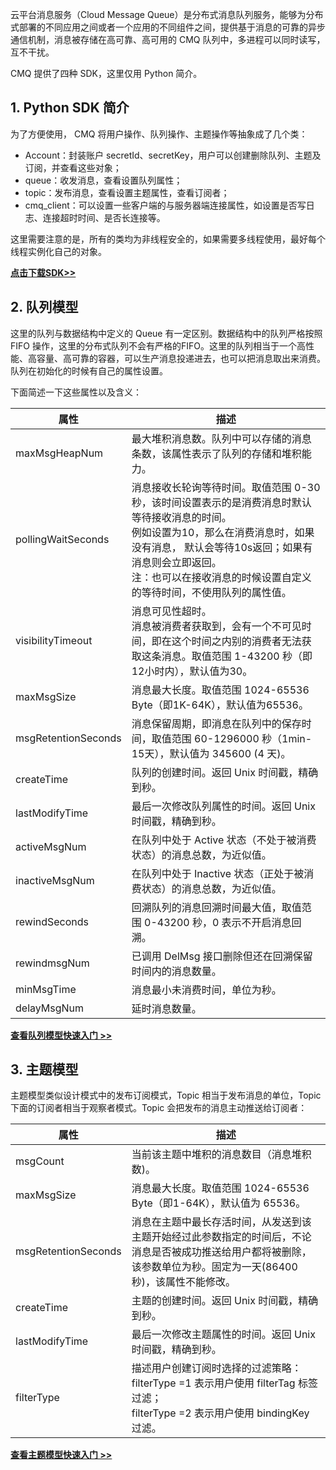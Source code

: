 云平台消息服务（Cloud Message Queue）是分布式消息队列服务，能够为分布式部署的不同应用之间或者一个应用的不同组件之间，提供基于消息的可靠的异步通信机制，消息被存储在高可靠、高可用的 CMQ 队列中，多进程可以同时读写，互不干扰。

CMQ 提供了四种 SDK，这里仅用 Python 简介。

## 1. Python SDK 简介

为了方便使用， CMQ 将用户操作、队列操作、主题操作等抽象成了几个类：

- Account：封装账户 secretId、secretKey，用户可以创建删除队列、主题及订阅，并查看这些对象；
- queue：收发消息，查看设置队列属性；
- topic：发布消息，查看设置主题属性，查看订阅者；
- cmq_client：可以设置一些客户端的与服务器端连接属性，如设置是否写日志、连接超时时间、是否长连接等。

这里需要注意的是，所有的类均为非线程安全的，如果需要多线程使用，最好每个线程实例化自己的对象。


**[点击下载SDK>>](/document/product/406/6107)**


## 2. 队列模型

这里的队列与数据结构中定义的 Queue 有一定区别。数据结构中的队列严格按照 FIFO 操作，这里的分布式队列不会有严格的FIFO。这里的队列相当于一个高性能、高容量、高可靠的容器，可以生产消息投递进去，也可以把消息取出来消费。队列在初始化的时候有自己的属性设置。

下面简述一下这些属性以及含义：

| 属性 | 描述 |
|---------|---------|
| maxMsgHeapNum | 最大堆积消息数。队列中可以存储的消息条数，该属性表示了队列的存储和堆积能力。 |
| pollingWaitSeconds | 消息接收长轮询等待时间。取值范围 0-30 秒，该时间设置表示的是消费消息时默认等待接收消息的时间。<br>例如设置为10，那么在消费消息时，如果没有消息， 默认会等待10s返回；如果有消息则会立即返回。<br>注：也可以在接收消息的时候设置自定义的等待时间，不使用队列的属性值。 | 
| visibilityTimeout | 消息可见性超时。<br>消息被消费者获取到，会有一个不可见时间，即在这个时间之内别的消费者无法获取这条消息。取值范围 1-43200 秒（即12小时内），默认值为30。 | 
| maxMsgSize | 消息最大长度。取值范围 1024-65536 Byte（即1K-64K），默认值为65536。 | 
| msgRetentionSeconds | 消息保留周期，即消息在队列中的保存时间，取值范围 60-1296000 秒（1min-15天），默认值为 345600 (4 天)。 | 
| createTime | 队列的创建时间。返回 Unix 时间戳，精确到秒。 | 
| lastModifyTime | 最后一次修改队列属性的时间。返回 Unix 时间戳，精确到秒。 | 
| activeMsgNum | 在队列中处于 Active 状态（不处于被消费状态）的消息总数，为近似值。 |  
| inactiveMsgNum | 在队列中处于 Inactive 状态（正处于被消费状态）的消息总数，为近似值。 | 
| rewindSeconds | 回溯队列的消息回溯时间最大值，取值范围 0-43200 秒，0 表示不开启消息回溯。 | 
| rewindmsgNum | 已调用 DelMsg 接口删除但还在回溯保留时间内的消息数量。 | 
| minMsgTime | 消息最小未消费时间，单位为秒。 | 
| delayMsgNum | 延时消息数量。| 

[**查看队列模型快速入门 >>**](/document/product/406/8436)

## 3. 主题模型

主题模型类似设计模式中的发布订阅模式，Topic 相当于发布消息的单位，Topic 下面的订阅者相当于观察者模式。Topic 会把发布的消息主动推送给订阅者：
    

| 属性 | 描述 |
|---------|---------|
| msgCount | 当前该主题中堆积的消息数目（消息堆积数)。 |
| maxMsgSize | 消息最大长度。取值范围 1024-65536 Byte（即1-64K），默认值为 65536。 |
| msgRetentionSeconds | 消息在主题中最长存活时间，从发送到该主题开始经过此参数指定的时间后，不论消息是否被成功推送给用户都将被删除，该参数单位为秒。固定为一天(86400秒)，该属性不能修改。 |
| createTime | 主题的创建时间。返回 Unix 时间戳，精确到秒。 |
| lastModifyTime | 最后一次修改主题属性的时间。返回 Unix 时间戳，精确到秒。 |
| filterType | 描述用户创建订阅时选择的过滤策略：<br> filterType =1 表示用户使用 filterTag 标签过滤；<br>filterType =2 表示用户使用 bindingKey 过滤。 |

[**查看主题模型快速入门 >>**](/document/product/406/8437)